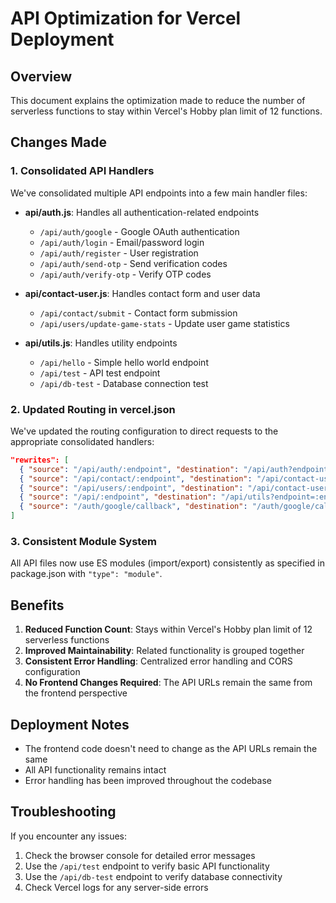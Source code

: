 # API Optimization for Vercel Deployment

## Overview

This document explains the optimization made to reduce the number of serverless functions to stay within Vercel's Hobby plan limit of 12 functions.

## Changes Made

### 1. Consolidated API Handlers

We've consolidated multiple API endpoints into a few main handler files:

- **api/auth.js**: Handles all authentication-related endpoints
  - `/api/auth/google` - Google OAuth authentication
  - `/api/auth/login` - Email/password login
  - `/api/auth/register` - User registration
  - `/api/auth/send-otp` - Send verification codes
  - `/api/auth/verify-otp` - Verify OTP codes

- **api/contact-user.js**: Handles contact form and user data
  - `/api/contact/submit` - Contact form submission
  - `/api/users/update-game-stats` - Update user game statistics

- **api/utils.js**: Handles utility endpoints
  - `/api/hello` - Simple hello world endpoint
  - `/api/test` - API test endpoint
  - `/api/db-test` - Database connection test

### 2. Updated Routing in vercel.json

We've updated the routing configuration to direct requests to the appropriate consolidated handlers:

```json
"rewrites": [
  { "source": "/api/auth/:endpoint", "destination": "/api/auth?endpoint=:endpoint" },
  { "source": "/api/contact/:endpoint", "destination": "/api/contact-user?endpoint=:endpoint" },
  { "source": "/api/users/:endpoint", "destination": "/api/contact-user?endpoint=:endpoint" },
  { "source": "/api/:endpoint", "destination": "/api/utils?endpoint=:endpoint" },
  { "source": "/auth/google/callback", "destination": "/auth/google/callback.html" }
]
```

### 3. Consistent Module System

All API files now use ES modules (import/export) consistently as specified in package.json with `"type": "module"`.

## Benefits

1. **Reduced Function Count**: Stays within Vercel's Hobby plan limit of 12 serverless functions
2. **Improved Maintainability**: Related functionality is grouped together
3. **Consistent Error Handling**: Centralized error handling and CORS configuration
4. **No Frontend Changes Required**: The API URLs remain the same from the frontend perspective

## Deployment Notes

- The frontend code doesn't need to change as the API URLs remain the same
- All API functionality remains intact
- Error handling has been improved throughout the codebase

## Troubleshooting

If you encounter any issues:

1. Check the browser console for detailed error messages
2. Use the `/api/test` endpoint to verify basic API functionality
3. Use the `/api/db-test` endpoint to verify database connectivity
4. Check Vercel logs for any server-side errors